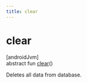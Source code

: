 ```yaml
---
title: clear
---
```



# clear



[androidJvm]\
abstract fun [clear](clear.html)()



Deletes all data from database.




